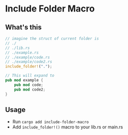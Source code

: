 # Include Folder Macro

## What's this

```rust
// imagine the struct of current folder is 
// ./
// ./lib.rs
// ./example.rs
// ./example/code.rs
// ./example/code2.rs
include_folder!(".");

// This will expand to
pub mod example {
    pub mod code;
    pub mod code2;
}
```

## Usage

- Run `cargo add include-folder-macro`
- Add `include_folder!()` macro to your lib.rs or main.rs
